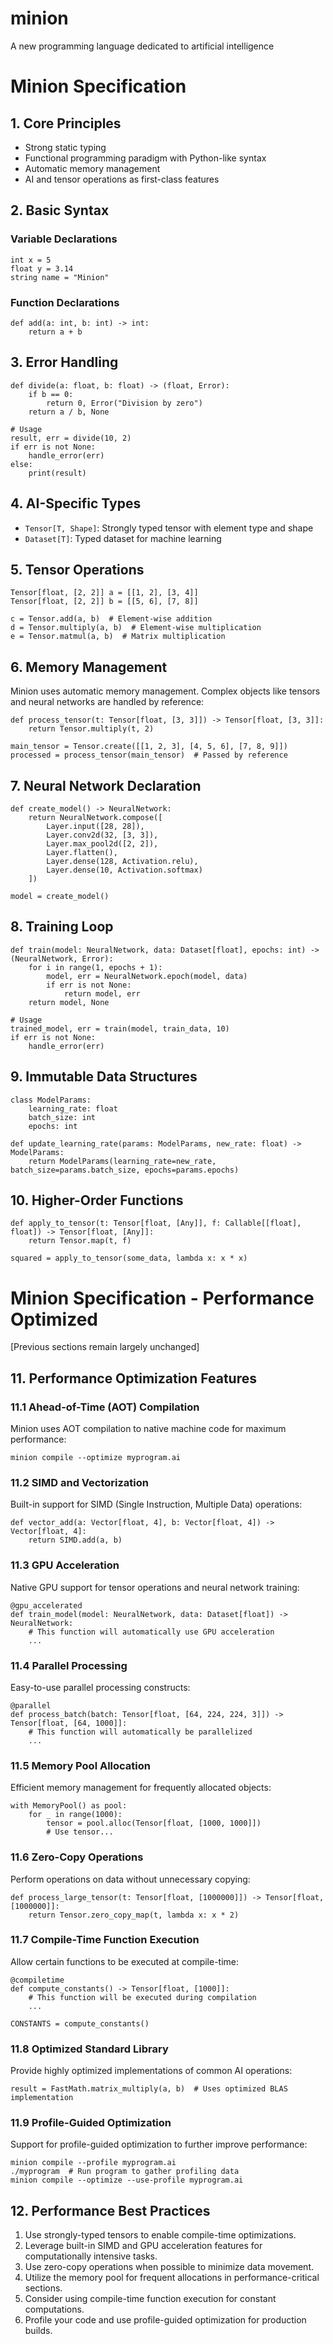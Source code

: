 # minion
A new programming language dedicated to artificial intelligence


# Minion Specification

## 1. Core Principles
- Strong static typing
- Functional programming paradigm with Python-like syntax
- Automatic memory management
- AI and tensor operations as first-class features

## 2. Basic Syntax

### Variable Declarations
```
int x = 5
float y = 3.14
string name = "Minion"
```

### Function Declarations
```
def add(a: int, b: int) -> int:
    return a + b
```

## 3. Error Handling
```
def divide(a: float, b: float) -> (float, Error):
    if b == 0:
        return 0, Error("Division by zero")
    return a / b, None

# Usage
result, err = divide(10, 2)
if err is not None:
    handle_error(err)
else:
    print(result)
```

## 4. AI-Specific Types
- `Tensor[T, Shape]`: Strongly typed tensor with element type and shape
- `Dataset[T]`: Typed dataset for machine learning

## 5. Tensor Operations
```
Tensor[float, [2, 2]] a = [[1, 2], [3, 4]]
Tensor[float, [2, 2]] b = [[5, 6], [7, 8]]

c = Tensor.add(a, b)  # Element-wise addition
d = Tensor.multiply(a, b)  # Element-wise multiplication
e = Tensor.matmul(a, b)  # Matrix multiplication
```

## 6. Memory Management
Minion uses automatic memory management. Complex objects like tensors and neural networks are handled by reference:

```
def process_tensor(t: Tensor[float, [3, 3]]) -> Tensor[float, [3, 3]]:
    return Tensor.multiply(t, 2)

main_tensor = Tensor.create([[1, 2, 3], [4, 5, 6], [7, 8, 9]])
processed = process_tensor(main_tensor)  # Passed by reference
```

## 7. Neural Network Declaration
```
def create_model() -> NeuralNetwork:
    return NeuralNetwork.compose([
        Layer.input([28, 28]),
        Layer.conv2d(32, [3, 3]),
        Layer.max_pool2d([2, 2]),
        Layer.flatten(),
        Layer.dense(128, Activation.relu),
        Layer.dense(10, Activation.softmax)
    ])

model = create_model()
```

## 8. Training Loop
```
def train(model: NeuralNetwork, data: Dataset[float], epochs: int) -> (NeuralNetwork, Error):
    for i in range(1, epochs + 1):
        model, err = NeuralNetwork.epoch(model, data)
        if err is not None:
            return model, err
    return model, None

# Usage
trained_model, err = train(model, train_data, 10)
if err is not None:
    handle_error(err)
```

## 9. Immutable Data Structures
```
class ModelParams:
    learning_rate: float
    batch_size: int
    epochs: int

def update_learning_rate(params: ModelParams, new_rate: float) -> ModelParams:
    return ModelParams(learning_rate=new_rate, batch_size=params.batch_size, epochs=params.epochs)
```

## 10. Higher-Order Functions
```
def apply_to_tensor(t: Tensor[float, [Any]], f: Callable[[float], float]) -> Tensor[float, [Any]]:
    return Tensor.map(t, f)

squared = apply_to_tensor(some_data, lambda x: x * x)
```

# Minion Specification - Performance Optimized

[Previous sections remain largely unchanged]

## 11. Performance Optimization Features

### 11.1 Ahead-of-Time (AOT) Compilation
Minion uses AOT compilation to native machine code for maximum performance:

```
minion compile --optimize myprogram.ai
```

### 11.2 SIMD and Vectorization
Built-in support for SIMD (Single Instruction, Multiple Data) operations:

```
def vector_add(a: Vector[float, 4], b: Vector[float, 4]) -> Vector[float, 4]:
    return SIMD.add(a, b)
```

### 11.3 GPU Acceleration
Native GPU support for tensor operations and neural network training:

```
@gpu_accelerated
def train_model(model: NeuralNetwork, data: Dataset[float]) -> NeuralNetwork:
    # This function will automatically use GPU acceleration
    ...
```

### 11.4 Parallel Processing
Easy-to-use parallel processing constructs:

```
@parallel
def process_batch(batch: Tensor[float, [64, 224, 224, 3]]) -> Tensor[float, [64, 1000]]:
    # This function will automatically be parallelized
    ...
```

### 11.5 Memory Pool Allocation
Efficient memory management for frequently allocated objects:

```
with MemoryPool() as pool:
    for _ in range(1000):
        tensor = pool.alloc(Tensor[float, [1000, 1000]])
        # Use tensor...
```

### 11.6 Zero-Copy Operations
Perform operations on data without unnecessary copying:

```
def process_large_tensor(t: Tensor[float, [1000000]]) -> Tensor[float, [1000000]]:
    return Tensor.zero_copy_map(t, lambda x: x * 2)
```

### 11.7 Compile-Time Function Execution
Allow certain functions to be executed at compile-time:

```
@compiletime
def compute_constants() -> Tensor[float, [1000]]:
    # This function will be executed during compilation
    ...

CONSTANTS = compute_constants()
```

### 11.8 Optimized Standard Library
Provide highly optimized implementations of common AI operations:

```
result = FastMath.matrix_multiply(a, b)  # Uses optimized BLAS implementation
```

### 11.9 Profile-Guided Optimization
Support for profile-guided optimization to further improve performance:

```
minion compile --profile myprogram.ai
./myprogram  # Run program to gather profiling data
minion compile --optimize --use-profile myprogram.ai
```

## 12. Performance Best Practices

1. Use strongly-typed tensors to enable compile-time optimizations.
2. Leverage built-in SIMD and GPU acceleration features for computationally intensive tasks.
3. Use zero-copy operations when possible to minimize data movement.
4. Utilize the memory pool for frequent allocations in performance-critical sections.
5. Consider using compile-time function execution for constant computations.
6. Profile your code and use profile-guided optimization for production builds.

